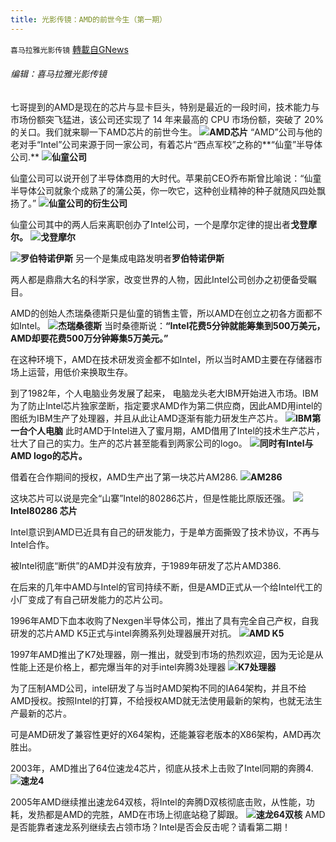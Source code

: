 ```yaml
---
title: 光影传镜：AMD的前世今生（第一期）
---
```

`喜马拉雅光影传镜` [轉載自GNews](https://gnews.org/zh-hans/1583694/)

###### 编辑：喜马拉雅光影传镜

七哥提到的AMD是现在的芯片与显卡巨头，特别是最近的一段时间，技术能力与市场份额突飞猛进，该公司还实现了 14 年来最高的 CPU 市场份额，突破了 20% 的关口。我们就来聊一下AMD芯片的前世今生。
![](https://assets.gnews.org/wp-content/uploads/2021/10/image-151.png)**AMD芯片**
“AMD”公司与他的老对手“Intel”公司来源于同一家公司，有着芯片“西点军校”之称的**“仙童”半导体公司.**
![](https://assets.gnews.org/wp-content/uploads/2021/10/image-152.png)**仙童公司**


仙童公司可以说开创了半导体商用的大时代。苹果前CEO乔布斯曾比喻说：“仙童半导体公司就象个成熟了的蒲公英，你一吹它，这种创业精神的种子就随风四处飘扬了。”
![](https://assets.gnews.org/wp-content/uploads/2021/10/image-153.png)**仙童公司的衍生公司**


仙童公司其中的两人后来离职创办了Intel公司，一个是摩尔定律的提出者**戈登摩尔。**
![](https://assets.gnews.org/wp-content/uploads/2021/10/image-154.png)**戈登摩尔**



![](https://assets.gnews.org/wp-content/uploads/2021/10/image-155.png)**罗伯特诺伊斯**
另一个是集成电路发明者**罗伯特诺伊斯**

两人都是鼎鼎大名的科学家，改变世界的人物，因此Intel公司创办之初便备受瞩目。

AMD的创始人杰瑞桑德斯只是仙童的销售主管，所以AMD在创立之初各方面都不如Intel。
![](https://assets.gnews.org/wp-content/uploads/2021/10/image-156.png)**杰瑞桑德斯**
当时桑德斯说：**“Intel花费5分钟就能筹集到500万美元，AMD却要花费500万分钟筹集5万美元。”**

在这种环境下，AMD在技术研发资金都不如Intel，所以当时AMD主要在存储器市场上运营，用低价来换取生存。

到了1982年，个人电脑业务发展了起来， 电脑龙头老大IBM开始进入市场。IBM为了防止Intel芯片独家垄断，指定要求AMD作为第二供应商，因此AMD用intel的图纸为IBM生产了处理器，并且从此让AMD逐渐有能力研发生产芯片。
![](https://assets.gnews.org/wp-content/uploads/2021/10/image-157.png)**IBM第一台个人电脑**
此时AMD于Intel进入了蜜月期，AMD借用了Intel的技术生产芯片，壮大了自己的实力。生产的芯片甚至能看到两家公司的logo。
![](https://assets.gnews.org/wp-content/uploads/2021/10/image-158.png)**同时有Intel与AMD logo的芯片。**


借着在合作期间的授权，AMD生产出了第一块芯片AM286.
![](https://assets.gnews.org/wp-content/uploads/2021/10/image-159.png)**AM286**


这块芯片可以说是完全“山寨”Intel的80286芯片，但是性能比原版还强。
![](https://assets.gnews.org/wp-content/uploads/2021/10/image-160.png)**Intel80286 芯片**


Intel意识到AMD已近具有自己的研发能力，于是单方面撕毁了技术协议，不再与Intel合作。

被Intel彻底“断供”的AMD并没有放弃，于1989年研发了芯片AMD386.

在后来的几年中AMD与Intel的官司持续不断，但是AMD正式从一个给Intel代工的小厂变成了有自己研发能力的芯片公司。

1996年AMD下血本收购了Nexgen半导体公司，推出了具有完全自己产权，自我研发的芯片AMD K5正式与intel奔腾系列处理器展开对抗。
![](https://assets.gnews.org/wp-content/uploads/2021/10/image-161.png)**AMD K5**


1997年AMD推出了K7处理器，刚一推出，就受到市场的热烈欢迎，因为无论是从性能上还是价格上，都完爆当年的对手intel奔腾3处理器
![](https://assets.gnews.org/wp-content/uploads/2021/10/image-162.png)**K7处理器**


为了压制AMD公司，intel研发了与当时AMD架构不同的IA64架构，并且不给AMD授权。按照Intel的打算，不给授权AMD就无法使用最新的架构，也就无法生产最新的芯片。

可是AMD研发了兼容性更好的X64架构，还能兼容老版本的X86架构，AMD再次胜出。

2003年，AMD推出了64位速龙4芯片，彻底从技术上击败了Intel同期的奔腾4.
![](https://assets.gnews.org/wp-content/uploads/2021/10/image-163.png)**速龙4**


2005年AMD继续推出速龙64双核，将Intel的奔腾D双核彻底击败，从性能，功耗，发热都是AMD的完胜，AMD在市场上彻底站稳了脚跟。
![](https://assets.gnews.org/wp-content/uploads/2021/10/image-164.png)**速龙64双核**
AMD是否能靠者速龙系列继续去占领市场？Intel是否会反击呢？请看第二期！
